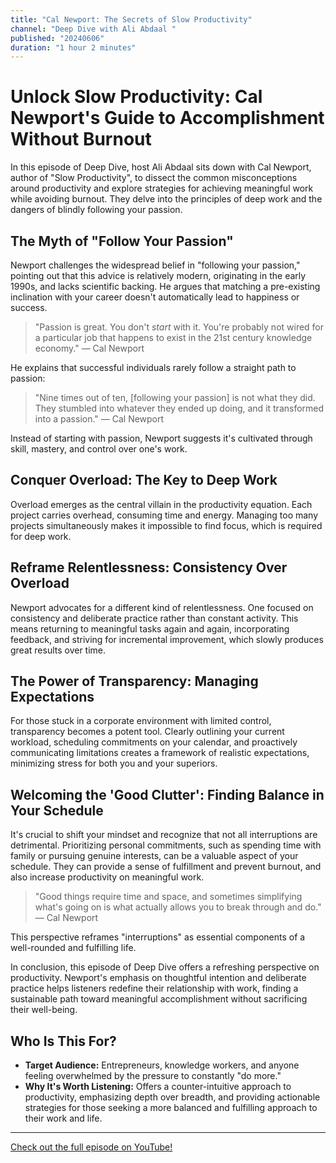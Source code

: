 ```yaml
---
title: "Cal Newport: The Secrets of Slow Productivity"
channel: "Deep Dive with Ali Abdaal "
published: "20240606"
duration: "1 hour 2 minutes"
---
```


# Unlock Slow Productivity: Cal Newport's Guide to Accomplishment Without Burnout

In this episode of Deep Dive, host Ali Abdaal sits down with Cal Newport, author of "Slow Productivity", to dissect the common misconceptions around productivity and explore strategies for achieving meaningful work while avoiding burnout. They delve into the principles of deep work and the dangers of blindly following your passion.

## The Myth of "Follow Your Passion"

Newport challenges the widespread belief in "following your passion," pointing out that this advice is relatively modern, originating in the early 1990s, and lacks scientific backing. He argues that matching a pre-existing inclination with your career doesn't automatically lead to happiness or success.

> "Passion is great. You don't *start* with it. You're probably not wired for a particular job that happens to exist in the 21st century knowledge economy." — Cal Newport

He explains that successful individuals rarely follow a straight path to passion:

> "Nine times out of ten, [following your passion] is not what they did. They stumbled into whatever they ended up doing, and it transformed into a passion." — Cal Newport

Instead of starting with passion, Newport suggests it's cultivated through skill, mastery, and control over one's work.

## Conquer Overload: The Key to Deep Work

Overload emerges as the central villain in the productivity equation. Each project carries overhead, consuming time and energy. Managing too many projects simultaneously makes it impossible to find focus, which is required for deep work.

## Reframe Relentlessness: Consistency Over Overload

Newport advocates for a different kind of relentlessness. One focused on consistency and deliberate practice rather than constant activity. This means returning to meaningful tasks again and again, incorporating feedback, and striving for incremental improvement, which slowly produces great results over time.

## The Power of Transparency: Managing Expectations

For those stuck in a corporate environment with limited control, transparency becomes a potent tool. Clearly outlining your current workload, scheduling commitments on your calendar, and proactively communicating limitations creates a framework of realistic expectations, minimizing stress for both you and your superiors.

## Welcoming the 'Good Clutter': Finding Balance in Your Schedule

It's crucial to shift your mindset and recognize that not all interruptions are detrimental. Prioritizing personal commitments, such as spending time with family or pursuing genuine interests, can be a valuable aspect of your schedule. They can provide a sense of fulfillment and prevent burnout, and also increase productivity on meaningful work.

> "Good things require time and space, and sometimes simplifying what's going on is what actually allows you to break through and do." — Cal Newport

This perspective reframes "interruptions" as essential components of a well-rounded and fulfilling life.

In conclusion, this episode of Deep Dive offers a refreshing perspective on productivity. Newport's emphasis on thoughtful intention and deliberate practice helps listeners redefine their relationship with work, finding a sustainable path toward meaningful accomplishment without sacrificing their well-being.

## Who Is This For?

*   **Target Audience:** Entrepreneurs, knowledge workers, and anyone feeling overwhelmed by the pressure to constantly "do more."
*   **Why It's Worth Listening:** Offers a counter-intuitive approach to productivity, emphasizing depth over breadth, and providing actionable strategies for those seeking a more balanced and fulfilling approach to their work and life.


---

<a href="https://www.youtube.com/watch?v=oyI-HO7moKc&t=1s" target="_blank">Check out the full episode on YouTube!</a>
        